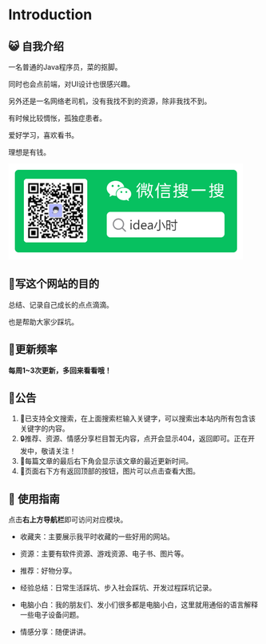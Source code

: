 # Introduction



## :smiley_cat: 自我介绍

一名普通的Java程序员，菜的抠脚。

同时也会点前端，对UI设计也很感兴趣。

另外还是一名网络老司机，没有我找不到的资源，除非我找不到。

有时候比较惆怅，孤独症患者。

爱好学习，喜欢看书。

理想是有钱。

![qrCode](./.vuepress/public/images/qrcode.png)



## :bear:写这个网站的目的

总结、记录自己成长的点点滴滴。

也是帮助大家少踩坑。

## 🍥更新频率

**每周1~3次更新，多回来看看哦！**

## 🧊公告

1. 🎉已支持全文搜索，在上面搜索栏输入关键字，可以搜索出本站内所有包含该关键字的内容。
2. 🔒推荐、资源、情感分享栏目暂无内容，点开会显示404，返回即可。正在开发中，敬请关注！
2. 🥇每篇文章的最后右下角会显示该文章的最近更新时间。
2. 🎁页面右下方有返回顶部的按钮，图片可以点击查看大图。

## :rocket: 使用指南

点击**右上方导航栏**即可访问对应模块。

- 收藏夹：主要展示我平时收藏的一些好用的网站。

- 资源：主要有软件资源、游戏资源、电子书、图片等。

- 推荐：好物分享。

- 经验总结：日常生活踩坑、步入社会踩坑、开发过程踩坑记录。
- 电脑小白：我的朋友们、发小们很多都是电脑小白，这里就用通俗的语言解释一些电子设备问题。
- 情感分享：随便讲讲。

